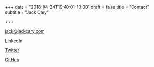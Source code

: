 +++
date = "2018-04-24T19:40:01-10:00"
draft = false
title = "Contact"
subtitle = "Jack Cary"

+++

[jack@jackcary.com](mailto:jack@jackcary.com "Email Jack Cary")

[LinkedIn](https://www.linkedin.com/in/jackcary/ "Jack Cary on LinkedIn")

[Twitter](https://twitter.com/jackcary "Jack Cary on Twitter")

[GitHub](https://github.com/jackcary "Jack Cary on GitHub")  

